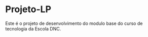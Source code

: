 # Projeto-LP
Este é o projeto de desenvolvimento do modulo base do curso de tecnologia da Escola DNC.
